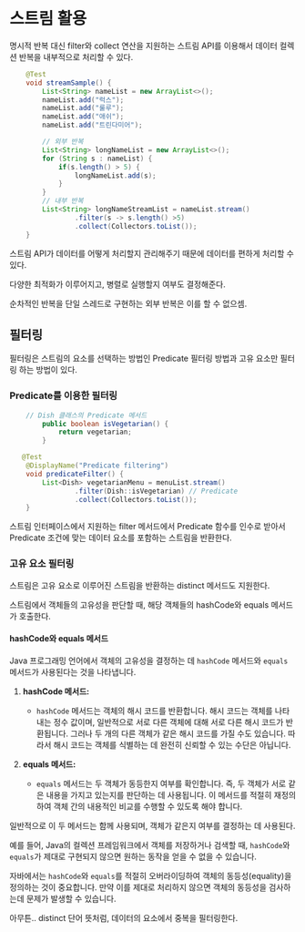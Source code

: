 # 스트림 활용

명시적 반복 대신 filter와 collect 연산을 지원하는 스트림 API를 이용해서 데이터 컬렉션 반복을 내부적으로 처리할 수 있다.

```java
    @Test
    void streamSample() {
        List<String> nameList = new ArrayList<>();
        nameList.add("럭스");
        nameList.add("룰루");
        nameList.add("애쉬");
        nameList.add("트린다미어");

        // 외부 반복
        List<String> longNameList = new ArrayList<>();
        for (String s : nameList) {
            if(s.length() > 5) {
                longNameList.add(s);
            }
        }
        // 내부 반복
        List<String> longNameStreamList = nameList.stream()
                .filter(s -> s.length() >5)
                .collect(Collectors.toList());
    }
```

스트림 API가 데이터를 어떻게 처리할지 관리해주기 때문에 데이터를 편하게 처리할 수 있다.

다양한 최적화가 이루어지고, 병렬로 실행할지 여부도 결정해준다.

순차적인 반복을 단일 스레드로 구현하는 외부 반복은 이를 할 수 없으셈.

## 필터링

필터링은 스트림의 요소를 선택하는 방법인 Predicate 필터링 방법과 고유 요소만 필터링 하는 방법이 있다.

### Predicate를 이용한 필터링

```java
	// Dish 클래스의 Predicate 메서드
     	public boolean isVegetarian() {
            return vegetarian;
        }

   @Test
    @DisplayName("Predicate filtering")
    void predicateFilter() {
        List<Dish> vegetarianMenu = menuList.stream()
                .filter(Dish::isVegetarian) // Predicate
                .collect(Collectors.toList());
    }
```

스트림 인터페이스에서 지원하는 filter 메서드에서 Predicate 함수를 인수로 받아서 Predicate 조건에 맞는 데이터 요소를 포함하는 스트림을 반환한다.

### 고유 요소 필터링

스트림은 고유 요소로 이루어진 스트림을 반환하는 distinct 메서드도 지원한다.

스트림에서 객체들의 고유성을 판단할 때, 해당 객체들의 hashCode와 equals 메서드가 호출한다.


#### hashCode와 equals 메서드
Java 프로그래밍 언어에서 객체의 고유성을 결정하는 데 `hashCode` 메서드와 `equals` 메서드가 사용된다는 것을 나타냅니다.

1. **hashCode 메서드:**
   - `hashCode` 메서드는 객체의 해시 코드를 반환합니다. 해시 코드는 객체를 나타내는 정수 값이며, 일반적으로 서로 다른 객체에 대해 서로 다른 해시 코드가 반환됩니다. 그러나 두 개의 다른 객체가 같은 해시 코드를 가질 수도 있습니다. 따라서 해시 코드는 객체를 식별하는 데 완전히 신뢰할 수 있는 수단은 아닙니다.

2. **equals 메서드:**
   - `equals` 메서드는 두 객체가 동등한지 여부를 확인합니다. 즉, 두 객체가 서로 같은 내용을 가지고 있는지를 판단하는 데 사용됩니다. 이 메서드를 적절히 재정의하여 객체 간의 내용적인 비교를 수행할 수 있도록 해야 합니다.

일반적으로 이 두 메서드는 함께 사용되며, 객체가 같은지 여부를 결정하는 데 사용된다.

예를 들어, Java의 컬렉션 프레임워크에서 객체를 저장하거나 검색할 때, `hashCode`와 `equals`가 제대로 구현되지 않으면 원하는 동작을 얻을 수 없을 수 있습니다.

자바에서는 `hashCode`와 `equals`를 적절히 오버라이딩하여 객체의 동등성(equality)을 정의하는 것이 중요합니다. 만약 이를 제대로 처리하지 않으면 객체의 동등성을 검사하는데 문제가 발생할 수 있습니다.


아무튼.. distinct 단어 뜻처럼, 데이터의 요소에서 중복을 필터링한다.